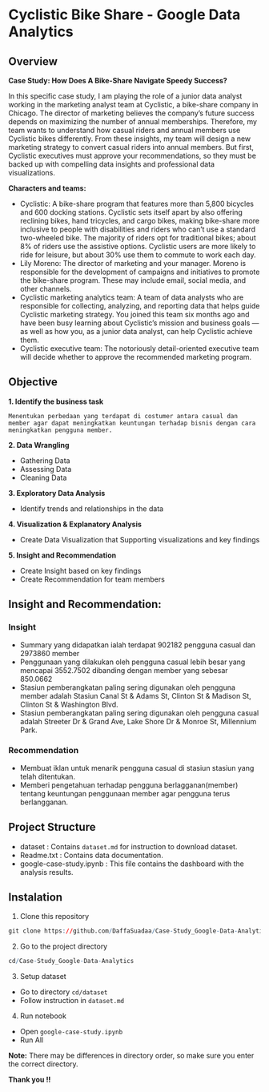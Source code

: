 # Cyclistic Bike Share - Google Data Analytics


## Overview
**Case Study: How Does A Bike-Share Navigate Speedy Success?**

In this specific case study, I am playing the role of a junior data analyst working in the marketing analyst team at Cyclistic, a bike-share company in Chicago. The director of marketing believes the company’s future success depends on maximizing the number of annual memberships. Therefore, my team wants to understand how casual riders and annual members use Cyclistic bikes differently. From these insights, my team will design a new marketing strategy to convert casual riders into annual members. But first, Cyclistic executives must approve your recommendations, so they must be backed up with compelling data insights and professional data visualizations.

**Characters and teams:**
* Cyclistic: A bike-share program that features more than 5,800 bicycles and 600 docking stations. Cyclistic sets itself apart by also offering reclining bikes, hand tricycles, and cargo bikes, making bike-share more inclusive to people with disabilities and riders who can’t use a standard two-wheeled bike. The majority of riders opt for traditional bikes; about 8% of riders use the assistive options. Cyclistic users are more likely to ride for leisure, but about 30% use them to commute to work each day.
* Lily Moreno: The director of marketing and your manager. Moreno is responsible for the development of campaigns and initiatives to promote the bike-share program. These may include email, social media, and other channels.
* Cyclistic marketing analytics team: A team of data analysts who are responsible for collecting, analyzing, and reporting data that helps guide Cyclistic marketing strategy. You joined this team six months ago and have been busy learning about Cyclistic’s mission and business goals — as well as how you, as a junior data analyst, can help Cyclistic achieve them.
* Cyclistic executive team: The notoriously detail-oriented executive team will decide whether to approve the recommended marketing program.


## Objective
**1. Identify the business task**

`Menentukan perbedaan yang terdapat di costumer antara casual dan member agar dapat meningkatkan keuntungan terhadap bisnis dengan cara meningkatkan pengguna member.`

**2. Data Wrangling**
- Gathering Data
- Assessing Data
- Cleaning Data

**3. Exploratory Data Analysis** 
- Identify trends and relationships in the data

**4. Visualization & Explanatory Analysis** 
- Create Data Visualization that Supporting visualizations and key findings

**5. Insight and Recommendation** 
- Create Insight based on key findings
- Create Recommendation for team members


## Insight and Recommendation:
### Insight
- Summary yang didapatkan ialah terdapat 902182 pengguna casual dan 2973860 member
- Penggunaan yang dilakukan oleh pengguna casual lebih besar yang mencapai 3552.7502 dibanding dengan member yang sebesar 850.0662
- Stasiun pemberangkatan paling sering digunakan oleh pengguna member adalah Stasiun Canal St & Adams St, Clinton St & Madison St, Clinton St & Washington Blvd.
- Stasiun pemberangkatan paling sering digunakan oleh pengguna casual adalah Streeter Dr & Grand Ave, Lake Shore Dr & Monroe St, Millennium Park.

### Recommendation
- Membuat iklan untuk menarik pengguna casual di stasiun stasiun yang telah ditentukan.
- Memberi pengetahuan terhadap pengguna berlagganan(member) tentang keuntungan penggunaan member agar pengguna terus berlangganan.


## Project Structure
- dataset : Contains `dataset.md` for instruction to download dataset.
- Readme.txt : Contains data documentation.
- google-case-study.ipynb : This file contains the dashboard with the analysis results.


## Instalation 
1. Clone this repository
```R
git clone https://github.com/DaffaSuadaa/Case-Study_Google-Data-Analytics.git
```
2. Go to the project directory
```R
cd/Case-Study_Google-Data-Analytics
```
3. Setup dataset
* Go to directory `cd/dataset`
* Follow instruction in `dataset.md`

4. Run notebook
* Open `google-case-study.ipynb`
* Run All

**Note:**
There may be differences in directory order, so make sure you enter the correct directory.

**Thank you !!**

